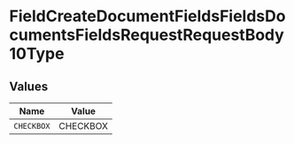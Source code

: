 # FieldCreateDocumentFieldsFieldsDocumentsFieldsRequestRequestBody10Type


## Values

| Name       | Value      |
| ---------- | ---------- |
| `CHECKBOX` | CHECKBOX   |